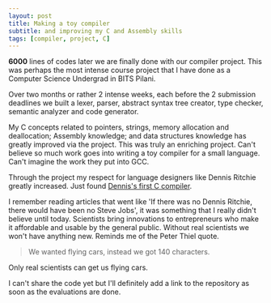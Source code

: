 ```yaml
---
layout: post
title: Making a toy compiler
subtitle: and improving my C and Assembly skills
tags: [compiler, project, C]
---
```


**6000** lines of codes later we are finally done with our compiler project. This was perhaps the most intense course project that I have done as a Computer Science Undergrad in BITS Pilani.

Over two months or rather 2 intense weeks, each before the 2 submission deadlines we built a lexer, parser, abstract syntax tree creator, type checker, semantic analyzer and code generator.

My C concepts related to pointers, strings, memory allocation and deallocation; Assembly knowledge; and data structures knowledge has greatly improved via the project. This was truly an enriching project. Can't believe so much work goes into writing a toy compiler for a small language. Can't imagine the work they put into GCC.

Through the project my respect for language designers like Dennis Ritchie greatly increased. Just found [Dennis's first C compiler](https://github.com/mortdeus/legacy-cc).

I remember reading articles that went like 'If there was no Dennis Ritchie, there would have been no Steve Jobs', it was something that I really didn't believe until today. Scientists bring innovations to entrepreneurs who make it affordable and usable by the general public. Without real scientists we won't have anything new. Reminds me of the Peter Thiel quote.

>We wanted flying cars, instead we got 140 characters.

Only real scientists can get us flying cars.

I can't share the code yet but I'll definitely add a link to the repository as soon as the evaluations are done.